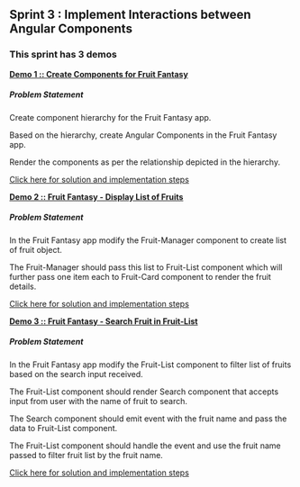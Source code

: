 ## Sprint 3 : Implement Interactions between Angular Components

### This sprint has 3 demos

[**Demo 1 :: Create Components for Fruit Fantasy**](demo-1-component-hierarchy)

##### Problem Statement

Create component hierarchy for the Fruit Fantasy app.

Based on the hierarchy, create Angular Components in the Fruit Fantasy app.

Render the components as per the relationship depicted in the hierarchy.

[Click here for solution and implementation steps](demo-1-component-hierarchy)

[**Demo 2 :: Fruit Fantasy - Display List of Fruits**](demo-2-display-fruit-list)

##### Problem Statement

In the Fruit Fantasy app modify the Fruit-Manager component to create list of fruit object.

The Fruit-Manager should pass this list to Fruit-List component which will further pass one item each to Fruit-Card component to render the fruit details.

[Click here for solution and implementation steps](demo-2-display-fruit-list)

[**Demo 3 :: Fruit Fantasy - Search Fruit in Fruit-List**](demo-3-search-fruit)

##### Problem Statement

In the Fruit Fantasy app modify the Fruit-List component to filter list of fruits based on the search input received.

The Fruit-List component should render Search component that accepts input from user with the name of fruit to search.

The Search component should emit event with the fruit name and pass the data to Fruit-List component.

The Fruit-List component should handle the event and use the fruit name passed to filter fruit list by the fruit name.

[Click here for solution and implementation steps](demo-3-search-fruit)